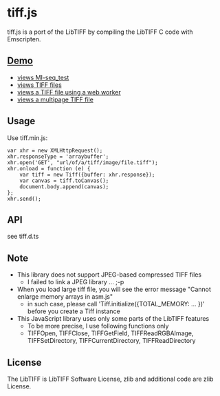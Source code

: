 # tiff.js
tiff.js is a port of the LibTIFF by compiling the LibTIFF C code with Emscripten.

## [Demo](http://rodenluo.github.io/tiff.js/)
- [views MI-seq_test](http://rodenluo.github.io/tiff.js/MI-seq_test.html)
- [views TIFF files](http://rodenluo.github.io/tiff.js/basic.html)
- [views a TIFF file using a web worker](http://rodenluo.github.io/tiff.js/worker.html)
- [views a multipage TIFF file](http://rodenluo.github.io/tiff.js/multipage.html)

## Usage
Use tiff.min.js:

    var xhr = new XMLHttpRequest();
    xhr.responseType = 'arraybuffer';
    xhr.open('GET', "url/of/a/tiff/image/file.tiff");
    xhr.onload = function (e) {
        var tiff = new Tiff({buffer: xhr.response});
        var canvas = tiff.toCanvas();
        document.body.append(canvas);
    };
    xhr.send();

## API
see tiff.d.ts

## Note
- This library does not support JPEG-based compressed TIFF files
  - I failed to link a JPEG library ... ;-p
- When you load large tiff file, you will see the error message "Cannot enlarge memory arrays in asm.js"
  - in such case, please call 'Tiff.initialize({TOTAL_MEMORY: ... })' before you create a Tiff instance
- This JavaScript library uses only some parts of the LibTIFF features
  - To be more precise, I use following functions only
  - TIFFOpen, TIFFClose, TIFFGetField, TIFFReadRGBAImage, TIFFSetDirectory, TIFFCurrentDirectory, TIFFReadDirectory
    
## License
The LibTIFF is LibTIFF Software License, zlib and additional code are zlib License.
